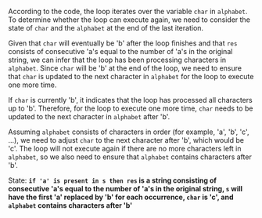 According to the code, the loop iterates over the variable `char` in `alphabet`. To determine whether the loop can execute again, we need to consider the state of `char` and the `alphabet` at the end of the last iteration. 

Given that `char` will eventually be 'b' after the loop finishes and that `res` consists of consecutive 'a's equal to the number of 'a's in the original string, we can infer that the loop has been processing characters in `alphabet`. Since `char` will be 'b' at the end of the loop, we need to ensure that `char` is updated to the next character in `alphabet` for the loop to execute one more time.

If `char` is currently 'b', it indicates that the loop has processed all characters up to 'b'. Therefore, for the loop to execute one more time, `char` needs to be updated to the next character in `alphabet` after 'b'. 

Assuming `alphabet` consists of characters in order (for example, 'a', 'b', 'c', ...), we need to adjust `char` to the next character after 'b', which would be 'c'. The loop will not execute again if there are no more characters left in `alphabet`, so we also need to ensure that `alphabet` contains characters after 'b'.

State: **`if 'a' is present in s then res` is a string consisting of consecutive 'a's equal to the number of 'a's in the original string, `s` will have the first 'a' replaced by 'b' for each occurrence, `char` is 'c', and `alphabet` contains characters after 'b'**